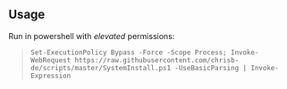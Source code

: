 ## Usage

Run in powershell with *elevated* permissions: 
> `Set-ExecutionPolicy Bypass -Force -Scope Process; Invoke-WebRequest https://raw.githubusercontent.com/chrisb-de/scripts/master/SystemInstall.ps1 -UseBasicParsing | Invoke-Expression`